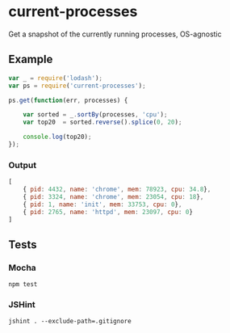# current-processes
Get a snapshot of the currently running processes, OS-agnostic

## Example
```js
var _ = require('lodash');
var ps = require('current-processes');

ps.get(function(err, processes) {

    var sorted = _.sortBy(processes, 'cpu');
    var top20  = sorted.reverse().splice(0, 20);

    console.log(top20);
});
```

### Output
```js
[
    { pid: 4432, name: 'chrome', mem: 78923, cpu: 34.8},
    { pid: 3324, name: 'chrome', mem: 23054, cpu: 18},
    { pid: 1, name: 'init', mem: 33753, cpu: 0},
    { pid: 2765, name: 'httpd', mem: 23097, cpu: 0}
]
```

## Tests
### Mocha
```
npm test
```

### JSHint
```
jshint . --exclude-path=.gitignore
```
